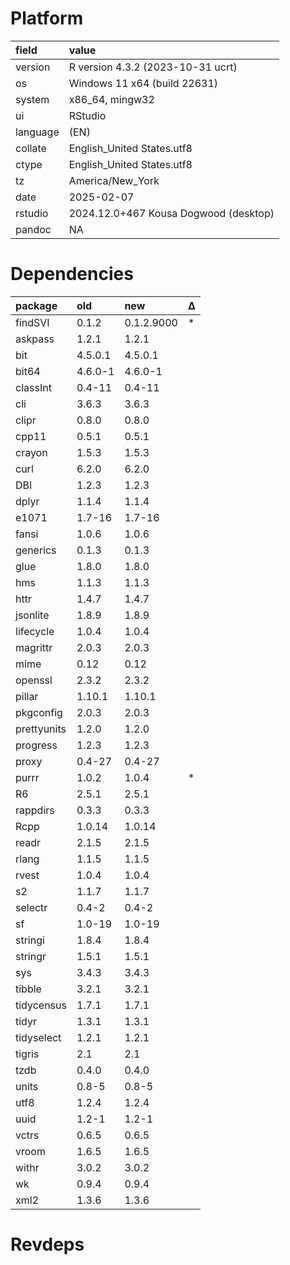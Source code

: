 # Platform

|field    |value                                 |
|:--------|:-------------------------------------|
|version  |R version 4.3.2 (2023-10-31 ucrt)     |
|os       |Windows 11 x64 (build 22631)          |
|system   |x86_64, mingw32                       |
|ui       |RStudio                               |
|language |(EN)                                  |
|collate  |English_United States.utf8            |
|ctype    |English_United States.utf8            |
|tz       |America/New_York                      |
|date     |2025-02-07                            |
|rstudio  |2024.12.0+467 Kousa Dogwood (desktop) |
|pandoc   |NA                                    |

# Dependencies

|package     |old     |new        |Δ  |
|:-----------|:-------|:----------|:--|
|findSVI     |0.1.2   |0.1.2.9000 |*  |
|askpass     |1.2.1   |1.2.1      |   |
|bit         |4.5.0.1 |4.5.0.1    |   |
|bit64       |4.6.0-1 |4.6.0-1    |   |
|classInt    |0.4-11  |0.4-11     |   |
|cli         |3.6.3   |3.6.3      |   |
|clipr       |0.8.0   |0.8.0      |   |
|cpp11       |0.5.1   |0.5.1      |   |
|crayon      |1.5.3   |1.5.3      |   |
|curl        |6.2.0   |6.2.0      |   |
|DBI         |1.2.3   |1.2.3      |   |
|dplyr       |1.1.4   |1.1.4      |   |
|e1071       |1.7-16  |1.7-16     |   |
|fansi       |1.0.6   |1.0.6      |   |
|generics    |0.1.3   |0.1.3      |   |
|glue        |1.8.0   |1.8.0      |   |
|hms         |1.1.3   |1.1.3      |   |
|httr        |1.4.7   |1.4.7      |   |
|jsonlite    |1.8.9   |1.8.9      |   |
|lifecycle   |1.0.4   |1.0.4      |   |
|magrittr    |2.0.3   |2.0.3      |   |
|mime        |0.12    |0.12       |   |
|openssl     |2.3.2   |2.3.2      |   |
|pillar      |1.10.1  |1.10.1     |   |
|pkgconfig   |2.0.3   |2.0.3      |   |
|prettyunits |1.2.0   |1.2.0      |   |
|progress    |1.2.3   |1.2.3      |   |
|proxy       |0.4-27  |0.4-27     |   |
|purrr       |1.0.2   |1.0.4      |*  |
|R6          |2.5.1   |2.5.1      |   |
|rappdirs    |0.3.3   |0.3.3      |   |
|Rcpp        |1.0.14  |1.0.14     |   |
|readr       |2.1.5   |2.1.5      |   |
|rlang       |1.1.5   |1.1.5      |   |
|rvest       |1.0.4   |1.0.4      |   |
|s2          |1.1.7   |1.1.7      |   |
|selectr     |0.4-2   |0.4-2      |   |
|sf          |1.0-19  |1.0-19     |   |
|stringi     |1.8.4   |1.8.4      |   |
|stringr     |1.5.1   |1.5.1      |   |
|sys         |3.4.3   |3.4.3      |   |
|tibble      |3.2.1   |3.2.1      |   |
|tidycensus  |1.7.1   |1.7.1      |   |
|tidyr       |1.3.1   |1.3.1      |   |
|tidyselect  |1.2.1   |1.2.1      |   |
|tigris      |2.1     |2.1        |   |
|tzdb        |0.4.0   |0.4.0      |   |
|units       |0.8-5   |0.8-5      |   |
|utf8        |1.2.4   |1.2.4      |   |
|uuid        |1.2-1   |1.2-1      |   |
|vctrs       |0.6.5   |0.6.5      |   |
|vroom       |1.6.5   |1.6.5      |   |
|withr       |3.0.2   |3.0.2      |   |
|wk          |0.9.4   |0.9.4      |   |
|xml2        |1.3.6   |1.3.6      |   |

# Revdeps

